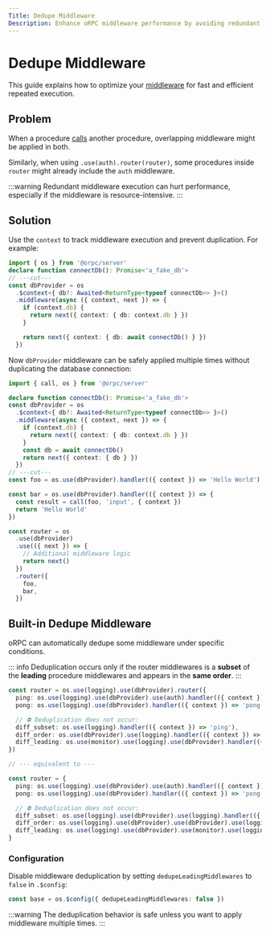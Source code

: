 ```yaml
---
Title: Dedupe Middleware
Description: Enhance oRPC middleware performance by avoiding redundant executions.
---
```


# Dedupe Middleware

This guide explains how to optimize your [middleware](/docs/middleware) for fast and efficient repeated execution.

## Problem

When a procedure [calls](/docs/client/server-side#using-the-call-utility) another procedure, overlapping middleware might be applied in both.

Similarly, when using `.use(auth).router(router)`, some procedures inside `router` might already include the `auth` middleware.

:::warning
Redundant middleware execution can hurt performance, especially if the middleware is resource-intensive.
:::

## Solution

Use the `context` to track middleware execution and prevent duplication. For example:

```ts twoslash
import { os } from '@orpc/server'
declare function connectDb(): Promise<'a_fake_db'>
// ---cut---
const dbProvider = os
  .$context<{ db?: Awaited<ReturnType<typeof connectDb>> }>()
  .middleware(async ({ context, next }) => {
    if (context.db) {
      return next({ context: { db: context.db } })
    }

    return next({ context: { db: await connectDb() } })
  })
```

Now `dbProvider` middleware can be safely applied multiple times without duplicating the database connection:

```ts twoslash
import { call, os } from '@orpc/server'

declare function connectDb(): Promise<'a_fake_db'>
const dbProvider = os
  .$context<{ db?: Awaited<ReturnType<typeof connectDb>> }>()
  .middleware(async ({ context, next }) => {
    if (context.db) {
      return next({ context: { db: context.db } })
    }
    const db = await connectDb()
    return next({ context: { db } })
  })
// ---cut---
const foo = os.use(dbProvider).handler(({ context }) => 'Hello World')

const bar = os.use(dbProvider).handler(({ context }) => {
  const result = call(foo, 'input', { context })
  return 'Hello World'
})

const router = os
  .use(dbProvider)
  .use(({ next }) => {
    // Additional middleware logic
    return next()
  })
  .router({
    foo,
    bar,
  })
```

## Built-in Dedupe Middleware

oRPC can automatically dedupe some middleware under specific conditions.

::: info
Deduplication occurs only if the router middlewares is a **subset** of the **leading** procedure middlewares and appears in the **same order**.
:::

```ts
const router = os.use(logging).use(dbProvider).router({
  ping: os.use(logging).use(dbProvider).use(auth).handler(({ context }) => 'ping'),
  pong: os.use(logging).use(dbProvider).handler(({ context }) => 'pong'),

  // ⛔ Deduplication does not occur:
  diff_subset: os.use(logging).handler(({ context }) => 'ping'),
  diff_order: os.use(dbProvider).use(logging).handler(({ context }) => 'pong'),
  diff_leading: os.use(monitor).use(logging).use(dbProvider).handler(({ context }) => 'bar'),
})

// --- equivalent to ---

const router = {
  ping: os.use(logging).use(dbProvider).use(auth).handler(({ context }) => 'ping'),
  pong: os.use(logging).use(dbProvider).handler(({ context }) => 'pong'),

  // ⛔ Deduplication does not occur:
  diff_subset: os.use(logging).use(dbProvider).use(logging).handler(({ context }) => 'ping'),
  diff_order: os.use(logging).use(dbProvider).use(dbProvider).use(logging).handler(({ context }) => 'pong'),
  diff_leading: os.use(logging).use(dbProvider).use(monitor).use(logging).use(dbProvider).handler(({ context }) => 'bar'),
}
```

### Configuration

Disable middleware deduplication by setting `dedupeLeadingMiddlewares` to `false` in `.$config`:

```ts
const base = os.$config({ dedupeLeadingMiddlewares: false })
```

:::warning
The deduplication behavior is safe unless you want to apply middleware multiple times.
:::
